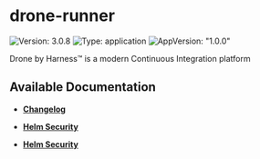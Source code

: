 # drone-runner

![Version: 3.0.8](https://img.shields.io/badge/Version-3.0.8-informational?style=flat-square) ![Type: application](https://img.shields.io/badge/Type-application-informational?style=flat-square) ![AppVersion: "1.0.0"](https://img.shields.io/badge/AppVersion-"1.0.0"-informational?style=flat-square)

Drone by Harness™ is a modern Continuous Integration platform

## Available Documentation

- [**Changelog**](CHANGELOG)

- [**Helm Security**](container-security)

- [**Helm Security**](helm-security)

